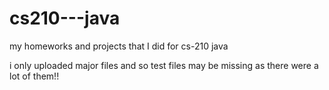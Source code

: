 # cs210---java

my homeworks and projects that I did for cs-210 java

i only uploaded major files and so test files may be missing as there were a lot of them!!
